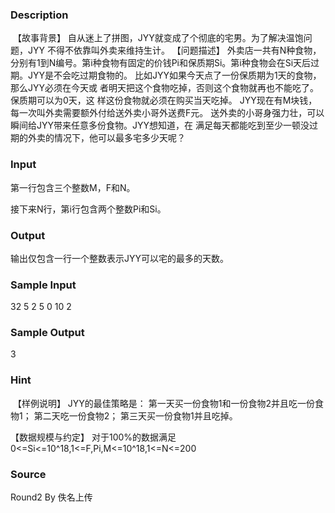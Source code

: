 
### Description
 【故事背景】
自从迷上了拼图，JYY就变成了个彻底的宅男。为了解决温饱问题，JYY
不得不依靠叫外卖来维持生计。
【问题描述】
外卖店一共有N种食物，分别有1到N编号。第i种食物有固定的价钱Pi和保质期Si。第i种食物会在Si天后过期。JYY是不会吃过期食物的。
比如JYY如果今天点了一份保质期为1天的食物，那么JYY必须在今天或
者明天把这个食物吃掉，否则这个食物就再也不能吃了。保质期可以为0天，这
样这份食物就必须在购买当天吃掉。
JYY现在有M块钱，每一次叫外卖需要额外付给送外卖小哥外送费F元。
送外卖的小哥身强力壮，可以瞬间给JYY带来任意多份食物。JYY想知道，在
满足每天都能吃到至少一顿没过期的外卖的情况下，他可以最多宅多少天呢？

### Input
第一行包含三个整数M，F和N。

接下来N行，第i行包含两个整数Pi和Si。

### Output
输出仅包含一行一个整数表示JYY可以宅的最多的天数。



### Sample Input
32 5 2
5 0
10 2
### Sample Output
3

### Hint
 【样例说明】
JYY的最佳策略是：
第一天买一份食物1和一份食物2并且吃一份食物1；
第二天吃一份食物2；
第三天买一份食物1并且吃掉。

【数据规模与约定】
对于100%的数据满足0<=Si<=10^18,1<=F,Pi,M<=10^18,1<=N<=200
### Source
Round2 By 佚名上传